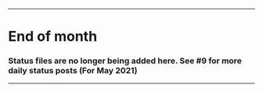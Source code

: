 ***

# End of month

### Status files are no longer being added here. See #9 for more daily status posts (For May 2021)

***
